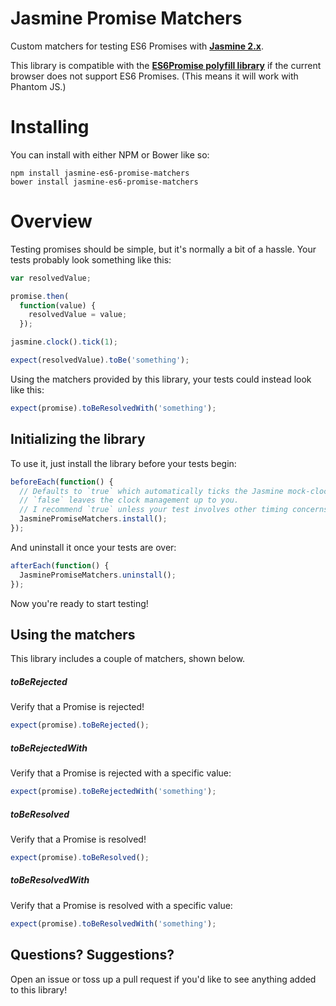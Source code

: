 Jasmine Promise Matchers
================

Custom matchers for testing ES6 Promises with **[Jasmine 2.x](http://jasmine.github.io/)**.

This library is compatible with the **[ES6Promise polyfill library](https://github.com/jakearchibald/es6-promise)** if the current browser does not support ES6 Promises. (This means it will work with Phantom JS.)

# Installing

You can install with either NPM or Bower like so:

```shell
npm install jasmine-es6-promise-matchers
bower install jasmine-es6-promise-matchers
```

# Overview

Testing promises should be simple, but it's normally a bit of a hassle. Your tests probably look something like this:

```js
var resolvedValue;

promise.then(
  function(value) {
    resolvedValue = value;
  });

jasmine.clock().tick(1);

expect(resolvedValue).toBe('something');
```

Using the matchers provided by this library, your tests could instead look like this:

```js
expect(promise).toBeResolvedWith('something');
```

## Initializing the library

To use it, just install the library before your tests begin:

```js
beforeEach(function() {
  // Defaults to `true` which automatically ticks the Jasmine mock-clock for you after each assert.
  // `false` leaves the clock management up to you.
  // I recommend `true` unless your test involves other timing concerns.
  JasminePromiseMatchers.install();
});
```

And uninstall it once your tests are over:

```js
afterEach(function() {
  JasminePromiseMatchers.uninstall();
});
```

Now you're ready to start testing!

## Using the matchers

This library includes a couple of matchers, shown below.

##### toBeRejected
Verify that a Promise is rejected!

```js
expect(promise).toBeRejected();
```

##### toBeRejectedWith
Verify that a Promise is rejected with a specific value:

```js
expect(promise).toBeRejectedWith('something');
```

##### toBeResolved
Verify that a Promise is resolved!

```js
expect(promise).toBeResolved();
```

##### toBeResolvedWith
Verify that a Promise is resolved with a specific value:

```js
expect(promise).toBeResolvedWith('something');
```

## Questions? Suggestions?

Open an issue or toss up a pull request if you'd like to see anything added to this library!